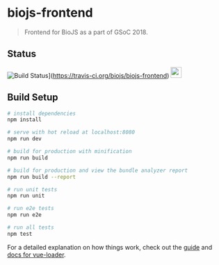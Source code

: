 # biojs-frontend

> Frontend for BioJS as a part of GSoC 2018.

## Status

![Build Status](https://travis-ci.org/biojs/biojs-frontend.svg?branch=develop)](https://travis-ci.org/biojs/biojs-frontend)  <img src="http://www.bichromate.org/images/browserstack.png" height=25 />
## Build Setup

``` bash
# install dependencies
npm install

# serve with hot reload at localhost:8080
npm run dev

# build for production with minification
npm run build

# build for production and view the bundle analyzer report
npm run build --report

# run unit tests
npm run unit

# run e2e tests
npm run e2e

# run all tests
npm test
```

For a detailed explanation on how things work, check out the [guide](http://vuejs-templates.github.io/webpack/) and [docs for vue-loader](http://vuejs.github.io/vue-loader).
